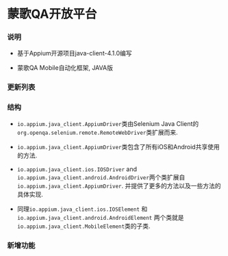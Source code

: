 # 蒙歌QA开放平台 #

### 说明 ###

- 基于Appium开源项目java-client-4.1.0编写

- 蒙歌QA Mobile自动化框架, JAVA版

### 更新列表 ###

### 结构 ###

- `io.appium.java_client.AppiumDriver`类由Selenium Java Client的`org.openqa.selenium.remote.RemoteWebDriver`类扩展而来.

- `io.appium.java_client.AppiumDriver`类包含了所有iOS和Android共享使用的方法.

- `io.appium.java_client.ios.IOSDriver` and `io.appium.java_client.android.AndroidDriver`两个类扩展自`io.appium.java_client.AppiumDriver`. 并提供了更多的方法以及一些方法的具体实现.

- 同理`io.appium.java_client.ios.IOSElement` 和 `io.appium.java_client.android.AndroidElement` 两个类就是`io.appium.java_client.MobileElement`类的子类.

### 新增功能 ###


